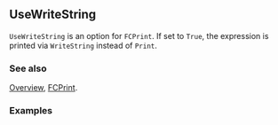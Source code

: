 ## UseWriteString

`UseWriteString` is an option for `FCPrint`. If set to `True`, the expression is printed via `WriteString` instead of `Print`.

### See also

[Overview](Extra/FeynCalc.md), [FCPrint](FCPrint.md).

### Examples